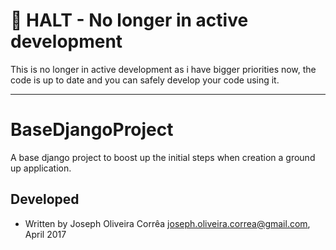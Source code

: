 # :construction: **HALT** - No longer in active development
This is no longer in active development as i have bigger priorities now, the code is up to date and you can safely develop your code using it.

---

# BaseDjangoProject
 A base django project to boost up the initial steps when creation a ground up application.

## Developed 
 * Written by Joseph Oliveira Corrêa <joseph.oliveira.correa@gmail.com>, April 2017
